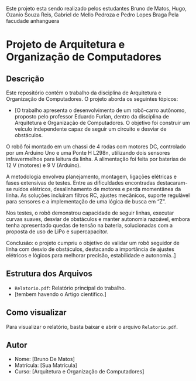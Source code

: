 Este projeto esta sendo realizado pelos estudantes Bruno de Matos, Hugo, Ozanio Souza Reis, Gabriel de Mello Pedroza e Pedro Lopes Braga
Pela facudade anhanguera 

# Projeto de Arquitetura e Organização de Computadores

## Descrição
Este repositório contém o trabalho da disciplina de Arquitetura e Organização de Computadores. O projeto aborda os seguintes tópicos:

- [O trabalho apresenta o desenvolvimento de um robô-carro autônomo, proposto pelo professor Eduardo Furlan, dentro da disciplina de Arquitetura e Organização de Computadores. O objetivo foi construir um veículo independente capaz de seguir um circuito e desviar de obstáculos.

O robô foi montado em um chassi de 4 rodas com motores DC, controlado por um Arduino Uno e uma Ponte H L298n, utilizando dois sensores infravermelhos para leitura da linha. A alimentação foi feita por baterias de 12 V (motores) e 9 V (Arduino).

A metodologia envolveu planejamento, montagem, ligações elétricas e fases extensivas de testes. Entre as dificuldades encontradas destacaram-se ruídos elétricos, desalinhamento de motores e perda momentânea da linha. As soluções incluíram filtros RC, ajustes mecânicos, suporte regulável para sensores e a implementação de uma lógica de busca em “Z”.

Nos testes, o robô demonstrou capacidade de seguir linhas, executar curvas suaves, desviar de obstáculos e manter autonomia razoável, embora tenha apresentado quedas de tensão na bateria, solucionadas com a proposta de uso de LiPo e supercapacitor.

Conclusão: o projeto cumpriu o objetivo de validar um robô seguidor de linha com desvio de obstáculos, destacando a importância de ajustes elétricos e lógicos para melhorar precisão, estabilidade e autonomia..]

## Estrutura dos Arquivos
- `Relatorio.pdf`: Relatório principal do trabalho.
- [tembem havendo o Artigo cientifico.]

## Como visualizar
Para visualizar o relatório, basta baixar e abrir o arquivo `Relatorio.pdf`.

## Autor
- Nome: [Bruno De Matos]
- Matrícula: [Sua Matrícula]
- Curso: [Arquitetura e Organização de Computadores]
